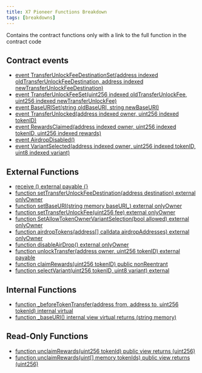 ```yaml
---
title: X7 Pioneer Functions Breakdown
tags: [breakdowns]
---
```


Contains the contract functions only with a link to the full function in the contract code

## Contract events

- [event TransferUnlockFeeDestinationSet(address indexed oldTransferUnlockFeeDestination, address indexed newTransferUnlockFeeDestination)](https://github.com/x7finance/monorepo/tree/main/packages/contracts/src/contracts/source/X7Pioneer.sol#L1342)
- [event TransferUnlockFeeSet(uint256 indexed oldTransferUnlockFee, uint256 indexed newTransferUnlockFee)](https://github.com/x7finance/monorepo/tree/main/packages/contracts/src/contracts/source/X7Pioneer.sol#L1343)
- [event BaseURISet(string oldBaseURI, string newBaseURI)](https://github.com/x7finance/monorepo/tree/main/packages/contracts/src/contracts/source/X7Pioneer.sol#L1345)
- [event TransferUnlocked(address indexed owner, uint256 indexed tokenID)](https://github.com/x7finance/monorepo/tree/main/packages/contracts/src/contracts/source/X7Pioneer.sol#L1346)
- [event RewardsClaimed(address indexed owner, uint256 indexed tokenID, uint256 indexed rewards)](https://github.com/x7finance/monorepo/tree/main/packages/contracts/src/contracts/source/X7Pioneer.sol#L1348)
- [event AirdropDisabled()](https://github.com/x7finance/monorepo/tree/main/packages/contracts/src/contracts/source/X7Pioneer.sol#L1350)
- [event VariantSelected(address indexed owner, uint256 indexed tokenID, uint8 indexed variant)](https://github.com/x7finance/monorepo/tree/main/packages/contracts/src/contracts/source/X7Pioneer.sol#L1351)

## External Functions

- [receive () external payable {}](https://github.com/x7finance/monorepo/tree/main/packages/contracts/src/contracts/source/X7Pioneer.sol#L1357)
- [function setTransferUnlockFeeDestination(address destination) external onlyOwner](https://github.com/x7finance/monorepo/tree/main/packages/contracts/src/contracts/source/X7Pioneer.sol#L1359)
- [function setBaseURI(string memory baseURI\_) external onlyOwner](https://github.com/x7finance/monorepo/tree/main/packages/contracts/src/contracts/source/X7Pioneer.sol#L1366)
- [function setTransferUnlockFee(uint256 fee) external onlyOwner](https://github.com/x7finance/monorepo/tree/main/packages/contracts/src/contracts/source/X7Pioneer.sol#L1373)
- [function SetAllowTokenOwnerVariantSelection(bool allowed) external onlyOwner](https://github.com/x7finance/monorepo/tree/main/packages/contracts/src/contracts/source/X7Pioneer.sol#L1380)
- [function airdropTokens(address[] calldata airdropAddresses) external onlyOwner](https://github.com/x7finance/monorepo/tree/main/packages/contracts/src/contracts/source/X7Pioneer.sol#L1385)
- [function disableAirDrop() external onlyOwner](https://github.com/x7finance/monorepo/tree/main/packages/contracts/src/contracts/source/X7Pioneer.sol#L1395)
- [function unlockTransfer(address owner, uint256 tokenID) external payable ](https://github.com/x7finance/monorepo/tree/main/packages/contracts/src/contracts/source/X7Pioneer.sol#L1401)
- [function claimRewards(uint256 tokenID) public nonReentrant](https://github.com/x7finance/monorepo/tree/main/packages/contracts/src/contracts/source/X7Pioneer.sol#L1411)
- [function selectVariant(uint256 tokenID, uint8 variant) external](https://github.com/x7finance/monorepo/tree/main/packages/contracts/src/contracts/source/X7Pioneer.sol#L1468)

## Internal Functions

- [function \_beforeTokenTransfer(address from, address to, uint256 tokenId) internal virtual](https://github.com/x7finance/monorepo/tree/main/packages/contracts/src/contracts/source/X7Pioneer.sol#L1477)
- [function \_baseURI() internal view virtual returns (string memory)](https://github.com/x7finance/monorepo/tree/main/packages/contracts/src/contracts/source/X7Pioneer.sol#L1486)

## Read-Only Functions

- [function unclaimRewards(uint256 tokenId) public view returns (uint256)](https://github.com/x7finance/monorepo/tree/main/packages/contracts/src/contracts/source/X7Pioneer.sol#L1438)
- [function unclaimRewards(uint[] memory tokenIds) public view returns (uint256)](https://github.com/x7finance/monorepo/tree/main/packages/contracts/src/contracts/source/X7Pioneer.sol#L1446)
